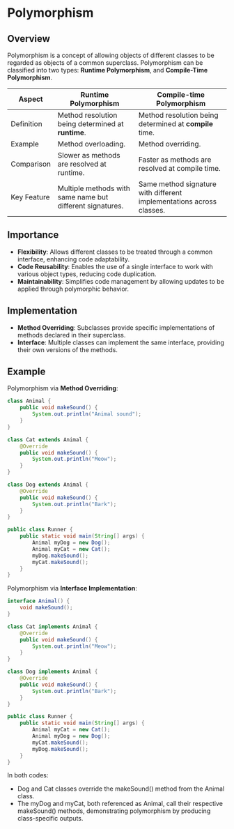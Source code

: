 # Polymorphism

## Overview
Polymorphism is a concept of allowing objects of different classes to be regarded as objects of a common superclass.
Polymorphism can be classified into two types: **Runtime Polymorphism**, and **Compile-Time Polymorphism**.

| Aspect     | Runtime Polymorphism                               | Compile-time Polymorphism                               |
|------------|----------------------------------------------------|---------------------------------------------------------|
| Definition | Method resolution being determined at **runtime**. | Method resolution being determined at **compile** time. |
| Example    | Method overloading.                                | Method overriding. |
| Comparison | Slower as methods are resolved at runtime. | Faster as methods are resolved at compile time. |
| Key Feature | Multiple methods with same name but different signatures. | Same method signature with different implementations across classes.|

## Importance
- **Flexibility**: Allows different classes to be treated through a common interface, enhancing code adaptability.
- **Code Reusability**: Enables the use of a single interface to work with various object types, reducing code duplication.
- **Maintainability**: Simplifies code management by allowing updates to be applied through polymorphic behavior.

## Implementation
- **Method Overriding**: Subclasses provide specific implementations of methods declared in their superclass.
- **Interface**: Multiple classes can implement the same interface, providing their own versions of the methods.

## Example
Polymorphism via **Method Overriding**:
```java
class Animal {
    public void makeSound() {
        System.out.println("Animal sound");
    }
}

class Cat extends Animal {
    @Override
    public void makeSound() {
        System.out.println("Meow");
    }
}

class Dog extends Animal {
    @Override
    public void makeSound() {
        System.out.println("Bark");
    }
}

public class Runner {
    public static void main(String[] args) {
        Animal myDog = new Dog();
        Animal myCat = new Cat();
        myDog.makeSound();
        myCat.makeSound();
    }
}
```
Polymorphism via **Interface Implementation**:
```java
interface Animal() {
    void makeSound();
}

class Cat implements Animal {
    @Override
    public void makeSound() {
        System.out.println("Meow");
    }
}

class Dog implements Animal {
    @Override
    public void makeSound() {
        System.out.println("Bark");
    }
}

public class Runner {
    public static void main(String[] args) {
        Animal myCat = new Cat();
        Animal myDog = new Dog();
        myCat.makeSound();
        myDog.makeSound();
    }
}
```
In both codes:
- Dog and Cat classes override the makeSound() method from the Animal class.
- The myDog and myCat, both referenced as Animal, call their respective makeSound() methods, demonstrating polymorphism by producing class-specific outputs.
